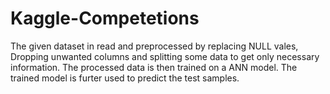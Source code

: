 # Kaggle-Competetions

The given dataset in read and preprocessed by replacing NULL vales, Dropping unwanted columns and splitting some data to get only necessary information.
The processed data is then trained on a ANN model.
The trained model is furter used to predict the test samples.
